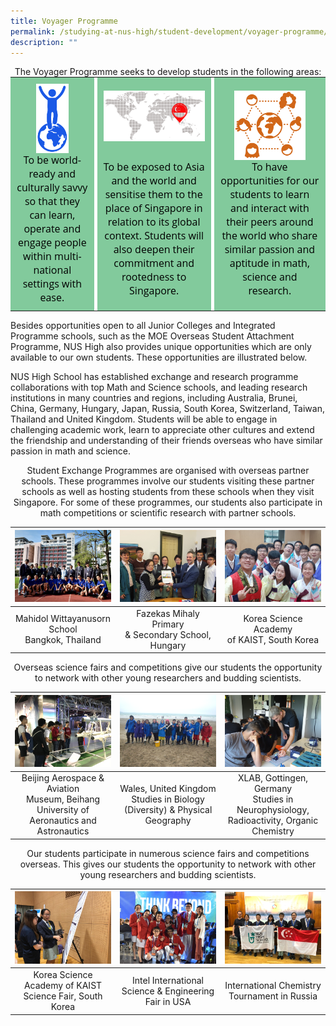 ```yaml
---
title: Voyager Programme
permalink: /studying-at-nus-high/student-development/voyager-programme/
description: ""
---
```

<center>The Voyager Programme seeks to develop students in the following areas:</center>

<table style="margin: 0px; outline: 0px; padding: 0px; color: rgb(0, 0, 0); font-family: &quot;Open Sans&quot;, sans-serif; font-size: 16px; font-style: normal; font-variant-ligatures: normal; font-variant-caps: normal; font-weight: 400; letter-spacing: normal; orphans: 2; text-align: left; text-transform: none; white-space: normal; widows: 2; word-spacing: 0px; -webkit-text-stroke-width: 0px; background-color: rgb(255, 255, 255); text-decoration-thickness: initial; text-decoration-style: initial; text-decoration-color: initial;" border="0"><tbody style="margin: 0px; outline: 0px; padding: 0px;"><tr style="margin: 0px; outline: 0px; padding: 0px;"><td style="margin: 0px; outline: 0px; padding: 10px; background-color: rgb(130, 202, 156); text-align: center;"><img style="margin: auto; outline: none; padding: 0px; border: none; clear: both; display: block; object-fit: contain; object-position: center top; width: 53px; height: 111px;" class="ive_eobj_center" alt="Icon 1.png" src="/images/voyager1.jpg">To be world-ready and culturally savvy so that they can learn, operate and engage people within multi-national settings with ease.</td><td style="margin: 0px; outline: 0px; padding: 0px;" width="5px"></td><td style="margin: 0px; outline: 0px; padding: 10px; background-color: rgb(130, 202, 156); text-align: center;"><img style="margin: auto; outline: none; padding: 0px; border: none; clear: both; display: block; object-fit: contain; object-position: center top; width: 224px; height: 111px;" class="ive_eobj_center" alt="Icon 2.png" width="100%" src="/images/voyager2.jpg">To be exposed to Asia and the world and sensitise them to the place of Singapore in relation to its global context. Students will also deepen their commitment and rootedness to Singapore.</td><td style="margin: 0px; outline: 0px; padding: 0px;" width="5px"></td><td style="margin: 0px; outline: 0px; padding: 10px; background-color: rgb(130, 202, 156); text-align: center;"><img style="margin: auto; outline: none; padding: 0px; border: none; clear: both; display: block; object-fit: contain; object-position: center top; width: 116px; height: 111px;" class="ive_eobj_center" alt="Icon 3.png" src="/images/voyager3.jpg">To have opportunities for our students to learn and interact with their peers around the world who share similar passion and aptitude in math, science and research.</td></tr></tbody></table>

Besides opportunities open to all Junior Colleges and Integrated Programme schools, such as the MOE Overseas Student Attachment Programme, NUS High also provides unique opportunities which are only available to our own students. These opportunities are illustrated below.

NUS High School has established exchange and research programme collaborations with top Math and Science schools, and leading research institutions in many countries and regions, including Australia, Brunei, China, Germany, Hungary, Japan, Russia, South Korea, Switzerland, Taiwan, Thailand and United Kingdom. Students will be able to engage in challenging academic work, learn to appreciate other cultures and extend the friendship and understanding of their friends overseas who have similar passion in math and science.

<center>Student Exchange Programmes are organised with overseas partner schools. These programmes involve our students visiting these partner schools as well as hosting students from these schools when they visit Singapore. For some of these programmes, our students also participate in math competitions or scientific research with partner schools.</center>

<table>
	<thead>
		<tr>
			<th style="width: 33%; align: center">
					<img src="/images/Student Development/Voyager/voyager1.png" style="max-width: 100%; max-height:100%">
			</th>
			<th style="width: 33%; align: center">
				<img src="/images/Student Development/Voyager/voyager2.png" style="max-width: 100%; max-heigth: 100%">
			</th>
			<th style="width: 33%; align: center">
				<img src="/images/Student Development/Voyager/voyager3.png" style="max-width: 100%; max-heigth: 100%">
			</th>
		</tr>
	</thead>
	<tbody>
		<tr>
			<td style="text-align:center"> 
				Mahidol Wittayanusorn School<br>Bangkok, Thailand
			</td>
			<td style="text-align:center">
			Fazekas Mihaly Primary<br>&amp; Secondary School, Hungary
			</td>
			<td style="text-align:center">
			Korea Science Academy<br>of KAIST, South Korea
			</td>
		</tr>
	</tbody>
</table>

<center>Overseas science fairs and competitions give our students the opportunity to network with other young researchers and budding scientists.</center>

<table>
	<thead>
		<tr>
			<th style="width: 33%; align: center">
					<img src="/images/Student Development/Voyager/voyager4.png" style="max-width: 100%; max-height:100%">
			</th>
			<th style="width: 33%; align: center">
				<img src="/images/Student Development/Voyager/voyager5.png" style="max-width: 100%; max-heigth: 100%">
			</th>
			<th style="width: 33%; align: center">
				<img src="/images/Student Development/Voyager/voyager6.png" style="max-width: 100%; max-heigth: 100%">
			</th>
		</tr>
	</thead>
	<tbody>
		<tr>
			<td style="text-align:center"> 
				Beijing Aerospace &amp; Aviation<br>Museum, Beihang University of Aeronautics and Astronautics
			</td>
			<td style="text-align:center">
			Wales, United Kingdom<br>Studies in Biology (Diversity) &amp; Physical Geography
			</td>
			<td style="text-align:center">
			XLAB, Gottingen, Germany<br>Studies in Neurophysiology, Radioactivity, Organic Chemistry
			</td>
		</tr>
	</tbody>
</table>

<center>Our students participate in numerous science fairs and competitions overseas. This gives our students the opportunity to network with other young researchers and budding scientists.</center>

<table>
	<thead>
		<tr>
			<th style="width: 33%; align: center">
					<img src="/images/Student Development/Voyager/voyager7.png" style="max-width: 100%; max-height:100%">
			</th>
			<th style="width: 33%; align: center">
				<img src="/images/Student Development/Voyager/voyager8.png" style="max-width: 100%; max-heigth: 100%">
			</th>
			<th style="width: 33%; align: center">
				<img src="/images/Student Development/Voyager/voyager9.png" style="max-width: 100%; max-heigth: 100%">
			</th>
		</tr>
	</thead>
	<tbody>
		<tr>
			<td style="text-align:center"> 
				Korea Science Academy of KAIST Science Fair, South Korea
			</td>
			<td style="text-align:center">
			Intel International Science &amp; Engineering Fair in USA
			</td>
			<td style="text-align:center">
			International Chemistry Tournament in Russia
			</td>
		</tr>
	</tbody>
</table>